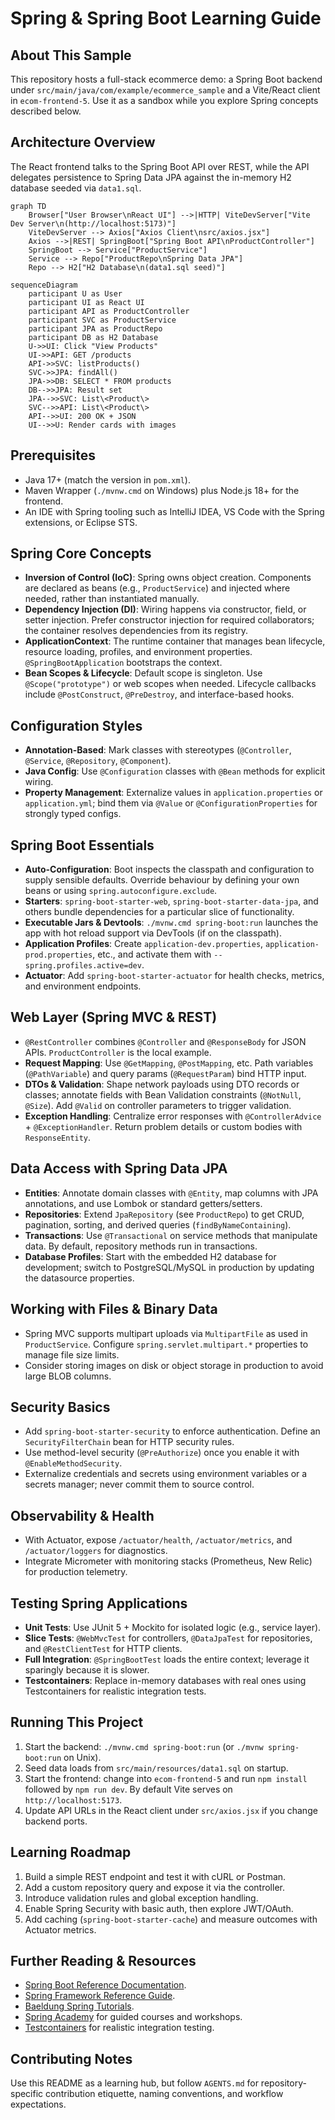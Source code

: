 ﻿# Spring & Spring Boot Learning Guide

## About This Sample
This repository hosts a full-stack ecommerce demo: a Spring Boot backend under `src/main/java/com/example/ecommerce_sample` and a Vite/React client in `ecom-frontend-5`. Use it as a sandbox while you explore Spring concepts described below.

## Architecture Overview
The React frontend talks to the Spring Boot API over REST, while the API delegates persistence to Spring Data JPA against the in-memory H2 database seeded via `data1.sql`.

```mermaid
graph TD
    Browser["User Browser\nReact UI"] -->|HTTP| ViteDevServer["Vite Dev Server\n(http://localhost:5173)"]
    ViteDevServer --> Axios["Axios Client\nsrc/axios.jsx"]
    Axios -->|REST| SpringBoot["Spring Boot API\nProductController"]
    SpringBoot --> Service["ProductService"]
    Service --> Repo["ProductRepo\nSpring Data JPA"]
    Repo --> H2["H2 Database\n(data1.sql seed)"]
```

```mermaid
sequenceDiagram
    participant U as User
    participant UI as React UI
    participant API as ProductController
    participant SVC as ProductService
    participant JPA as ProductRepo
    participant DB as H2 Database
    U->>UI: Click "View Products"
    UI->>API: GET /products
    API->>SVC: listProducts()
    SVC->>JPA: findAll()
    JPA->>DB: SELECT * FROM products
    DB-->>JPA: Result set
    JPA-->>SVC: List\<Product\>
    SVC-->>API: List\<Product\>
    API-->>UI: 200 OK + JSON
    UI-->>U: Render cards with images
```

## Prerequisites
- Java 17+ (match the version in `pom.xml`).
- Maven Wrapper (`./mvnw.cmd` on Windows) plus Node.js 18+ for the frontend.
- An IDE with Spring tooling such as IntelliJ IDEA, VS Code with the Spring extensions, or Eclipse STS.

## Spring Core Concepts
- **Inversion of Control (IoC)**: Spring owns object creation. Components are declared as beans (e.g., `ProductService`) and injected where needed, rather than instantiated manually.
- **Dependency Injection (DI)**: Wiring happens via constructor, field, or setter injection. Prefer constructor injection for required collaborators; the container resolves dependencies from its registry.
- **ApplicationContext**: The runtime container that manages bean lifecycle, resource loading, profiles, and environment properties. `@SpringBootApplication` bootstraps the context.
- **Bean Scopes & Lifecycle**: Default scope is singleton. Use `@Scope("prototype")` or web scopes when needed. Lifecycle callbacks include `@PostConstruct`, `@PreDestroy`, and interface-based hooks.

## Configuration Styles
- **Annotation-Based**: Mark classes with stereotypes (`@Controller`, `@Service`, `@Repository`, `@Component`).
- **Java Config**: Use `@Configuration` classes with `@Bean` methods for explicit wiring.
- **Property Management**: Externalize values in `application.properties` or `application.yml`; bind them via `@Value` or `@ConfigurationProperties` for strongly typed configs.

## Spring Boot Essentials
- **Auto-Configuration**: Boot inspects the classpath and configuration to supply sensible defaults. Override behaviour by defining your own beans or using `spring.autoconfigure.exclude`.
- **Starters**: `spring-boot-starter-web`, `spring-boot-starter-data-jpa`, and others bundle dependencies for a particular slice of functionality.
- **Executable Jars & Devtools**: `./mvnw.cmd spring-boot:run` launches the app with hot reload support via DevTools (if on the classpath).
- **Application Profiles**: Create `application-dev.properties`, `application-prod.properties`, etc., and activate them with `--spring.profiles.active=dev`.
- **Actuator**: Add `spring-boot-starter-actuator` for health checks, metrics, and environment endpoints.

## Web Layer (Spring MVC & REST)
- `@RestController` combines `@Controller` and `@ResponseBody` for JSON APIs. `ProductController` is the local example.
- **Request Mapping**: Use `@GetMapping`, `@PostMapping`, etc. Path variables (`@PathVariable`) and query params (`@RequestParam`) bind HTTP input.
- **DTOs & Validation**: Shape network payloads using DTO records or classes; annotate fields with Bean Validation constraints (`@NotNull`, `@Size`). Add `@Valid` on controller parameters to trigger validation.
- **Exception Handling**: Centralize error responses with `@ControllerAdvice` + `@ExceptionHandler`. Return problem details or custom bodies with `ResponseEntity`.

## Data Access with Spring Data JPA
- **Entities**: Annotate domain classes with `@Entity`, map columns with JPA annotations, and use Lombok or standard getters/setters.
- **Repositories**: Extend `JpaRepository` (see `ProductRepo`) to get CRUD, pagination, sorting, and derived queries (`findByNameContaining`).
- **Transactions**: Use `@Transactional` on service methods that manipulate data. By default, repository methods run in transactions.
- **Database Profiles**: Start with the embedded H2 database for development; switch to PostgreSQL/MySQL in production by updating the datasource properties.

## Working with Files & Binary Data
- Spring MVC supports multipart uploads via `MultipartFile` as used in `ProductService`. Configure `spring.servlet.multipart.*` properties to manage file size limits.
- Consider storing images on disk or object storage in production to avoid large BLOB columns.

## Security Basics
- Add `spring-boot-starter-security` to enforce authentication. Define an `SecurityFilterChain` bean for HTTP security rules.
- Use method-level security (`@PreAuthorize`) once you enable it with `@EnableMethodSecurity`.
- Externalize credentials and secrets using environment variables or a secrets manager; never commit them to source control.

## Observability & Health
- With Actuator, expose `/actuator/health`, `/actuator/metrics`, and `/actuator/loggers` for diagnostics.
- Integrate Micrometer with monitoring stacks (Prometheus, New Relic) for production telemetry.

## Testing Spring Applications
- **Unit Tests**: Use JUnit 5 + Mockito for isolated logic (e.g., service layer).
- **Slice Tests**: `@WebMvcTest` for controllers, `@DataJpaTest` for repositories, and `@RestClientTest` for HTTP clients.
- **Full Integration**: `@SpringBootTest` loads the entire context; leverage it sparingly because it is slower.
- **Testcontainers**: Replace in-memory databases with real ones using Testcontainers for realistic integration tests.

## Running This Project
1. Start the backend: `./mvnw.cmd spring-boot:run` (or `./mvnw spring-boot:run` on Unix).
2. Seed data loads from `src/main/resources/data1.sql` on startup.
3. Start the frontend: change into `ecom-frontend-5` and run `npm install` followed by `npm run dev`. By default Vite serves on `http://localhost:5173`.
4. Update API URLs in the React client under `src/axios.jsx` if you change backend ports.

## Learning Roadmap
1. Build a simple REST endpoint and test it with cURL or Postman.
2. Add a custom repository query and expose it via the controller.
3. Introduce validation rules and global exception handling.
4. Enable Spring Security with basic auth, then explore JWT/OAuth.
5. Add caching (`spring-boot-starter-cache`) and measure outcomes with Actuator metrics.

## Further Reading & Resources
- [Spring Boot Reference Documentation](https://docs.spring.io/spring-boot/docs/current/reference/html/).
- [Spring Framework Reference Guide](https://docs.spring.io/spring-framework/docs/current/reference/html/).
- [Baeldung Spring Tutorials](https://www.baeldung.com/spring-tutorial).
- [Spring Academy](https://academy.spring.io/) for guided courses and workshops.
- [Testcontainers](https://testcontainers.com/) for realistic integration testing.

## Contributing Notes
Use this README as a learning hub, but follow `AGENTS.md` for repository-specific contribution etiquette, naming conventions, and workflow expectations.

